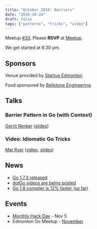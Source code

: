 ```yaml
---
title: "October 2016: Barriers"
date: "2016-10-24"
draft: false
tags: ["patterns", "tricks", "video"]
---
```

Meetup [#33](https://github.com/edmontongo/presentations/issues/50). Please **RSVP** at [Meetup](https://www.meetup.com/startupedmonton/events/234270867/).

We get started at 6:30 pm.

## Sponsors

Venue provided by [Startup Edmonton](https://www.startupedmonton.com/).

Food sponsored by [Bellstone Engineering](https://bellstone.ca/).

## Talks

### Barrier Pattern in Go (with Context)

[Gerrit Renker](https://github.com/grrtrr) ([slides](https://github.com/edmontongo/presentations/2016-10/barrier_pattern_with_context/barrier_pattern.slide))

### Video: Idiomatic Go Tricks

[Mat Ryer](https://github.com/matryer) ([video](https://www.youtube.com/watch?v=yeetIgNeIkc), [slides](https://github.com/matryer/present/idiomatic-go-tricks/main.slide))

## News

- [Go 1.7.3 released](https://groups.google.com/forum/#!topic/golang-nuts/f5egnoSnBjY)
- [dotGo videos are being posted](http://www.thedotpost.com/conference/dotgo-2016)
- [Go 1.8 compiler is 12% faster (so far)](https://twitter.com/davecheney/status/789715561043288064)

## Events

- [Monthly Hack Day](https://www.meetup.com/startupedmonton/events/234554242/) - Nov 5
- Edmonton Go Meetup - [November](/meetup/2016-11/)
